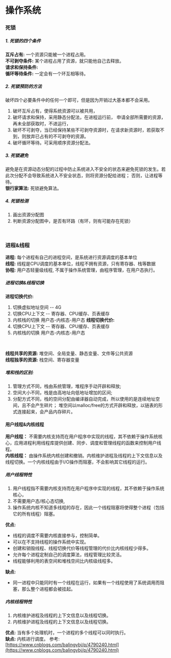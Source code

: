 # 操作系统

### 死锁
##### 1. 死锁的四个条件
**互斥占有:**  一个资源只能被一个进程占用。  
**不可剥夺条件:**  某个进程占用了资源，就只能他自己去释放。  
**请求和保持条件:**   
**循环等待条件:** 一定会有一个环互相等待。  

##### 2. 死锁预防的方法
破坏四个必要条件中的任何一个即可，但是因为开销过大基本都不会采用。  
1. 破坏互斥占有，使得系统资源可以被共用，
2. 破坏请求和保持，采用静态分配法，在进程运行前， 申请全部所需要的资源，再未全部获取时，不进运行，
3. 破坏不可剥夺，当已经保持某些不可剥夺资源时，在请求新资源时，若获取不到，则放弃已占有的不可剥夺的资源。
4. 破坏循环等待。可采用顺序资源分配法。

##### 3. 死锁避免
避免是在资源动态分配的过程中防止系统进入不安全的状态来避免死锁的发生。若此次分配不会导致系统进入不安全状态，则将资源分配给进程； 否则，让进程等待。  
**银行家算法:** 死锁避免算法。

##### 4. 死锁检测
1. 画出资源分配图
2. 判断资源分配图中，是否有环路（有环，则有可能存在死锁）

<br/>

### 进程&线程  
**进程:** 每个进程有自己的进程空间，是系统进行资源调度的基本单位   
**线程:** 线程是CPU调度的基本单位，线程不拥有资源，只有寄存器、栈等数据    
**协程:** 用户态轻量级线程, 不属于操作系统管理，由程序管理，在用户态执行。

##### 进程切换&线程切换
**进程切换代价:**  
1. 切换虚拟地址空间 -- 4G
2. 切换CPU上下文 -- 寄存器、CPU缓存、页表缓存
3. 内核栈的切换  用户态-内核态-用户态
**线程切换代价:**  
1. 切换CPU上下文 -- 寄存器、CPU缓存、页表缓存
2. 内核栈的切换    用户态-内核态-用户态

<br/>

**线程共享的资源:** 堆空间、全局变量、静态变量、文件等公共资源  
**线程独享的资源:** 栈空间、寄存器变量

##### 堆和栈的区别:
1. 管理方式不同，栈由系统管理，堆程序手动开辟和释放; 
2. 空间大小不同，栈是由高地址向低地址增加的区间;
3. 分配方式不同，栈的空间分配由编译器自动完成，所以使用的是连续地址空间，且不会产生碎片； 堆空间以malloc/free的方式开辟和释放，以链表的形式连接起来，会产品内存碎片。  

#### 用户线程&内核线程  
**用户线程：** 不需要内核支持而在用户程序中实现的线程，其不依赖于操作系统核心，应用进程利用线程库提供创建、同步、调度和管理线程的函数来控制用户线程。   
**内核线程：** 由操作系统内核创建和撤销。内核维护进程及线程的上下文信息以及线程切换。一个内核线程由于I/O操作而阻塞，不会影响其它线程的运行。    

##### 用户线程特性
1. 用户线程指不需要内核支持而在用户程序中实现的线程，其不依赖于操作系统核心， 
2. 不需要用户态/核心态切换, 
3. 操作系统内核不知道多线程的存在，因此一个线程阻塞将使得整个进程（包括它的所有线程）阻塞。   

**优点:**    
* 线程的调度不需要内核直接参与，控制简单。
* 可以在不支持线程的操作系统中实现。 
* 创建和销毁线程、线程切换代价等线程管理的代价比内核线程少得多。 
* 允许每个进程定制自己的调度算法，线程管理比较灵活。
* 线程能够利用的表空间和堆栈空间比内核级线程多。    

**缺点:**   
* 同一进程中只能同时有一个线程在运行，如果有一个线程使用了系统调用而阻塞，那么整个进程都会被挂起。   

##### 内核线程特性  
1. 内核维护进程及线程的上下文信息以及线程切换。
2. 内核维护进程及线程的上下文信息以及线程切换。 

**优点:** 当有多个处理机时，一个进程的多个线程可以同时执行。  
**缺点:** 内核进行调度。 
参考:[https://www.cnblogs.com/balingybj/p/4790240.html](https://www.cnblogs.com/balingybj/p/4790240.html) 





